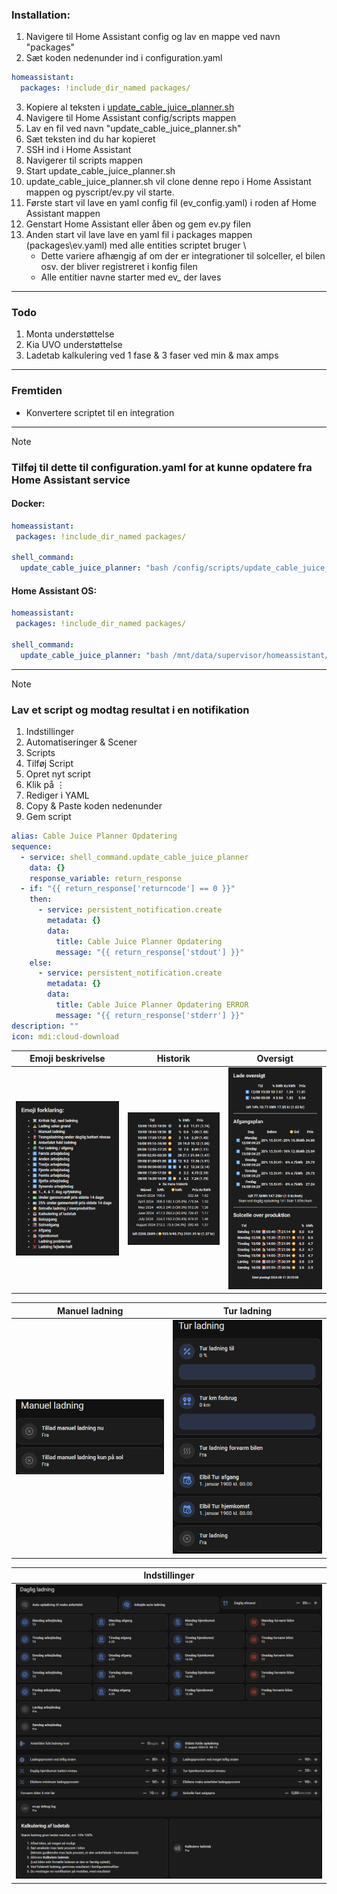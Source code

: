 ### Installation:
1.  Navigere til Home Assistant config og lav en mappe ved navn "packages"
2.  Sæt koden nedenunder ind i configuration.yaml
```yaml
homeassistant:
  packages: !include_dir_named packages/
```
3. Kopiere al teksten i [update_cable_juice_planner.sh](scripts/update_cable_juice_planner.sh)
4. Navigere til Home Assistant config/scripts mappen
5. Lav en fil ved navn "update_cable_juice_planner.sh"
6. Sæt teksten ind du har kopieret
7. SSH ind i Home Assistant
8. Navigerer til scripts mappen
9. Start update_cable_juice_planner.sh
10. update_cable_juice_planner.sh vil clone denne repo i Home Assistant mappen og pyscript/ev.py vil starte.
11. Første start vil lave en yaml config fil (ev_config.yaml) i roden af Home Assistant mappen
11. Genstart Home Assistant eller åben og gem ev.py filen
12. Anden start vil lave lave en yaml fil i packages mappen (packages\ev.yaml) med alle entities scriptet bruger \
    - Dette variere afhængig af om der er integrationer til solceller, el bilen osv. der bliver registreret i konfig filen
    - Alle entitier navne starter med ev_ der laves
---

### Todo
1. Monta understøttelse
2. Kia UVO understøttelse
3. Ladetab kalkulering ved 1 fase & 3 faser ved min & max amps
---
### Fremtiden
- Konvertere scriptet til en integration
---
> [!Note]
> ### Tilføj til dette til configuration.yaml for at kunne opdatere fra Home Assistant service
> #### Docker:
> ```yaml
>homeassistant:
>  packages: !include_dir_named packages/
>
> shell_command:
>   update_cable_juice_planner: "bash /config/scripts/update_cable_juice_planner.sh"
> ```
>
> #### Home Assistant OS:
> ```yaml
>homeassistant:
>  packages: !include_dir_named packages/
>
> shell_command:
>   update_cable_juice_planner: "bash /mnt/data/supervisor/homeassistant/scripts/update_cable_juice_planner.sh"
> ```
---
> [!Note]
> ### Lav et script og modtag resultat i en notifikation
> 1. Indstillinger
> 2. Automatiseringer & Scener
> 3. Scripts
> 4. Tilføj Script
> 5. Opret nyt script
> 6. Klik på ⋮
> 7. Rediger i YAML
> 8. Copy & Paste koden nedenunder
> 9. Gem script
> ```yaml
> alias: Cable Juice Planner Opdatering
> sequence:
>   - service: shell_command.update_cable_juice_planner
>     data: {}
>     response_variable: return_response
>   - if: "{{ return_response['returncode'] == 0 }}"
>     then:
>       - service: persistent_notification.create
>         metadata: {}
>         data:
>           title: Cable Juice Planner Opdatering
>           message: "{{ return_response['stdout'] }}"
>     else:
>       - service: persistent_notification.create
>         metadata: {}
>         data:
>           title: Cable Juice Planner Opdatering ERROR
>           message: "{{ return_response['stderr'] }}"
> description: ""
> icon: mdi:cloud-download
> ```
| Emoji beskrivelse | Historik | Oversigt |
| --- | --- | --- |
| ![Emoji beskrivelse](Cable-Juice-Planner-Readme/emoji_description.png) | ![Historik](Cable-Juice-Planner-Readme/history.png) | ![Oversigt](Cable-Juice-Planner-Readme/overview.png) |

| Manuel ladning | Tur ladning |
| --- | --- |
| ![Manuel](Cable-Juice-Planner-Readme/manual.png) | ![Tur](Cable-Juice-Planner-Readme/trip.png) |

| Indstillinger |
| --- |
| ![Indstillinger](Cable-Juice-Planner-Readme/settings.png) |
